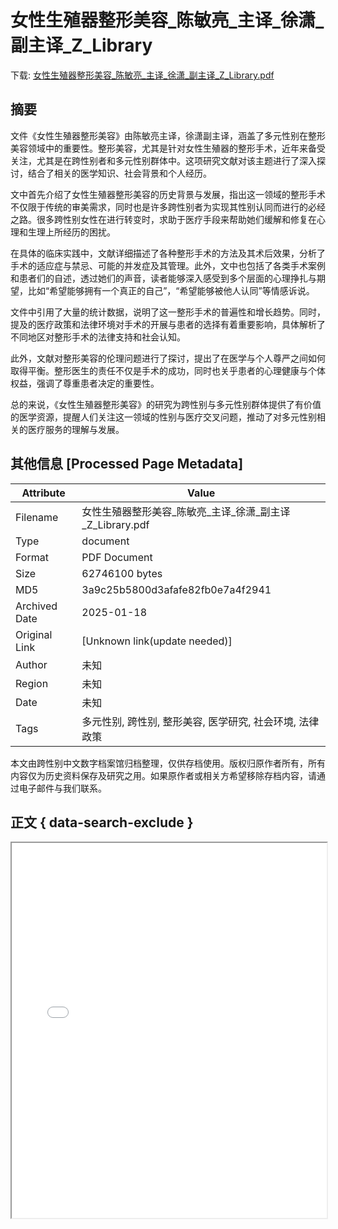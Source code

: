 # 女性生殖器整形美容_陈敏亮_主译_徐潇_副主译_Z_Library

<!-- tcd_download_link -->
下载: [女性生殖器整形美容_陈敏亮_主译_徐潇_副主译_Z_Library.pdf](女性生殖器整形美容_陈敏亮_主译_徐潇_副主译_Z_Library.pdf)
<!-- tcd_download_link_end -->

## 摘要

<!-- tcd_abstract -->
文件《女性生殖器整形美容》由陈敏亮主译，徐潇副主译，涵盖了多元性别在整形美容领域中的重要性。整形美容，尤其是针对女性生殖器的整形手术，近年来备受关注，尤其是在跨性别者和多元性别群体中。这项研究文献对该主题进行了深入探讨，结合了相关的医学知识、社会背景和个人经历。

文中首先介绍了女性生殖器整形美容的历史背景与发展，指出这一领域的整形手术不仅限于传统的审美需求，同时也是许多跨性别者为实现其性别认同而进行的必经之路。很多跨性别女性在进行转变时，求助于医疗手段来帮助她们缓解和修复在心理和生理上所经历的困扰。

在具体的临床实践中，文献详细描述了各种整形手术的方法及其术后效果，分析了手术的适应症与禁忌、可能的并发症及其管理。此外，文中也包括了各类手术案例和患者们的自述，透过她们的声音，读者能够深入感受到多个层面的心理挣扎与期望，比如“希望能够拥有一个真正的自己”，“希望能够被他人认同”等情感诉说。

文件中引用了大量的统计数据，说明了这一整形手术的普遍性和增长趋势。同时，提及的医疗政策和法律环境对手术的开展与患者的选择有着重要影响，具体解析了不同地区对整形手术的法律支持和社会认知。

此外，文献对整形美容的伦理问题进行了探讨，提出了在医学与个人尊严之间如何取得平衡。整形医生的责任不仅是手术的成功，同时也关乎患者的心理健康与个体权益，强调了尊重患者决定的重要性。

总的来说，《女性生殖器整形美容》的研究为跨性别与多元性别群体提供了有价值的医学资源，提醒人们关注这一领域的性别与医疗交叉问题，推动了对多元性别相关的医疗服务的理解与发展。

<!-- tcd_abstract_end -->

## 其他信息 [Processed Page Metadata]

| Attribute       | Value                                  |
|-----------------|----------------------------------------|
| Filename        | 女性生殖器整形美容_陈敏亮_主译_徐潇_副主译_Z_Library.pdf                             |
| Type            | document                                 |
| Format          | PDF Document                               |
| Size            | 62746100 bytes                           |
| MD5             | 3a9c25b5800d3afafe82fb0e7a4f2941                                  |
| Archived Date   | 2025-01-18                             |
| Original Link   | [Unknown link(update needed)]                         |
| Author          | 未知                               |
| Region          | 未知                               |
| Date            | 未知                                 |
| Tags            | 多元性别, 跨性别, 整形美容, 医学研究, 社会环境, 法律政策                                 |

本文由跨性别中文数字档案馆归档整理，仅供存档使用。版权归原作者所有，所有内容仅为历史资料保存及研究之用。如果原作者或相关方希望移除存档内容，请通过电子邮件与我们联系。

## 正文 { data-search-exclude }

<!-- tcd_main_text -->
<iframe src="../女性生殖器整形美容_陈敏亮_主译_徐潇_副主译_Z_Library.pdf" width="100%" height="600px">
    <p>无法显示PDF，请下载查看。</p>
</iframe>
<!-- tcd_main_text_end -->

